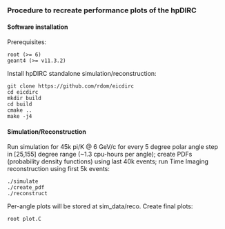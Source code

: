 ### Procedure to recreate performance plots of the hpDIRC


#### Software installation

Prerequisites:
```
root (>= 6)
geant4 (>= v11.3.2)
```

Install hpDIRC standalone simulation/reconstruction:
```
git clone https://github.com/rdom/eicdirc
cd eicdirc
mkdir build
cd build
cmake ..
make -j4
```


#### Simulation/Reconstruction

Run simulation for 45k pi/K @ 6 GeV/c for every 5 degree polar angle step in [25,155] degree range (~1.3 cpu-hours per angle); create PDFs (probability density functions) using last 40k events; run Time Imaging reconstruction using first 5k events:

```
./simulate
./create_pdf
./reconstruct
```

Per-angle plots will be stored at sim_data/reco. Create final plots:

```
root plot.C

```


